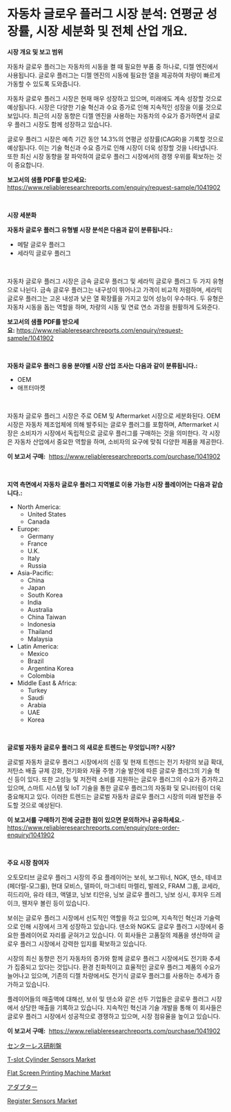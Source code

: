 <p><h1>자동차 글로우 플러그 시장 분석: 연평균 성장률, 시장 세분화 및 전체 산업 개요.</h1></p><p><strong>시장 개요 및 보고 범위</strong></p>
<p><p>자동차 글로우 플러그는 자동차의 시동을 켤 때 필요한 부품 중 하나로, 디젤 엔진에서 사용됩니다. 글로우 플러그는 디젤 엔진의 시동에 필요한 열을 제공하여 차량이 빠르게 가동할 수 있도록 도와줍니다. </p><p>자동차 글로우 플러그 시장은 현재 매우 성장하고 있으며, 미래에도 계속 성장할 것으로 예상됩니다. 시장은 다양한 기술 혁신과 수요 증가로 인해 지속적인 성장을 이룰 것으로 보입니다. 최근의 시장 동향은 디젤 엔진을 사용하는 자동차의 수요가 증가하면서 글로우 플러그 시장도 함께 성장하고 있습니다. </p><p>글로우 플러그 시장은 예측 기간 동안 14.3%의 연평균 성장률(CAGR)을 기록할 것으로 예상됩니다. 이는 기술 혁신과 수요 증가로 인해 시장이 더욱 성장할 것을 나타냅니다. 또한 최신 시장 동향을 잘 파악하여 글로우 플러그 시장에서의 경쟁 우위를 확보하는 것이 중요합니다.</p></p>
<p><strong>보고서의 샘플 PDF를 받으세요:</strong> <a href="https://www.reliableresearchreports.com/enquiry/request-sample/1041902">https://www.reliableresearchreports.com/enquiry/request-sample/1041902</a></p>
<p>&nbsp;</p>
<p><strong>시장 세분화</strong></p>
<p><strong>자동차 글로우 플러그 유형별 시장 분석은 다음과 같이 분류됩니다.:</strong></p>
<p><ul><li>메탈 글로우 플러그</li><li>세라믹 글로우 플러그</li></ul></p>
<p>&nbsp;</p>
<p><p>자동차 글로우 플러그 시장은 금속 글로우 플러그 및 세라믹 글로우 플러그 두 가지 유형으로 나뉜다. 금속 글로우 플러그는 내구성이 뛰어나고 가격이 비교적 저렴하며, 세라믹 글로우 플러그는 고온 내성과 낮은 열 확장률을 가지고 있어 성능이 우수하다. 두 유형은 자동차 시동을 돕는 역할을 하며, 차량의 시동 및 연료 연소 과정을 원활하게 도와준다.</p></p>
<p><strong>보고서의 샘플 PDF를 받으세요:</strong>&nbsp;<a href="https://www.reliableresearchreports.com/enquiry/request-sample/1041902">https://www.reliableresearchreports.com/enquiry/request-sample/1041902</a></p>
<p>&nbsp;</p>
<p><strong> 자동차 글로우 플러그 응용 분야별 시장 산업 조사는 다음과 같이 분류됩니다.:</strong></p>
<p><ul><li>OEM</li><li>애프터마켓</li></ul></p>
<p>&nbsp;</p>
<p><p>자동차 글로우 플러그 시장은 주로 OEM 및 Aftermarket 시장으로 세분화된다. OEM 시장은 자동차 제조업체에 의해 발주되는 글로우 플러그를 포함하며, Aftermarket 시장은 소비자가 시장에서 독립적으로 글로우 플러그를 구매하는 것을 의미한다. 각 시장은 자동차 산업에서 중요한 역할을 하며, 소비자의 요구에 맞춰 다양한 제품을 제공한다.</p></p>
<p><strong>이 보고서 구매:</strong>&nbsp; <a href="https://www.reliableresearchreports.com/purchase/1041902">https://www.reliableresearchreports.com/purchase/1041902</a></p>
<p>&nbsp;</p>
<p><strong>지역 측면에서 자동차 글로우 플러그 지역별로 이용 가능한 시장 플레이어는 다음과 같습니다.:</strong></p>
<p><ul>
    <li>
        North America:
        <ul>
            <li>United States</li>
            <li>Canada</li>
        </ul>
    </li>
    <li>
        Europe:
        <ul>
            <li>Germany</li>
            <li>France</li>
            <li>U.K.</li>
            <li>Italy</li>
            <li>Russia</li>
        </ul>
    </li>
    <li>
        Asia-Pacific:
        <ul>
            <li>China</li>
            <li>Japan</li>
            <li>South Korea</li>
            <li>India</li>
            <li>Australia</li>
            <li>China Taiwan</li>
            <li>Indonesia</li>
            <li>Thailand</li>
            <li>Malaysia</li>
        </ul>
    </li>
    <li>
        Latin America:
        <ul>
            <li>Mexico</li>
            <li>Brazil</li>
            <li>Argentina Korea</li>
            <li>Colombia</li>
        </ul>
    </li>
    <li>
        Middle East & Africa:
        <ul>
            <li>Turkey</li>
            <li>Saudi</li>
            <li>Arabia</li>
            <li>UAE</li>
            <li>Korea</li>
        </ul>
    </li>
    </ul></p>
<p>&nbsp;</p>
<p><strong>글로벌 자동차 글로우 플러그 의 새로운 트렌드는 무엇입니까? 시장?</strong></p>
<p><p>글로벌 자동차 글로우 플러그 시장에서의 신흥 및 현재 트렌드는 전기 차량의 보급 확대, 저탄소 배출 규제 강화, 전기화와 자율 주행 기술 발전에 따른 글로우 플러그의 기술 혁신 등이 있다. 또한 고성능 및 저전력 소비를 지원하는 글로우 플러그의 수요가 증가하고 있으며, 스마트 시스템 및 IoT 기술을 통한 글로우 플러그의 자동화 및 모니터링이 더욱 중요해지고 있다. 이러한 트렌드는 글로벌 자동차 글로우 플러그 시장의 미래 발전을 주도할 것으로 예상된다.</p></p>
<p><strong>이 보고서를 구매하기 전에 궁금한 점이 있으면 문의하거나 공유하세요.</strong>- <a href="https://www.reliableresearchreports.com/enquiry/pre-order-enquiry/1041902">https://www.reliableresearchreports.com/enquiry/pre-order-enquiry/1041902</a></p>
<p>&nbsp;</p>
<p><strong>주요 시장 참여자</strong></p>
<p><p>오토모티브 글로우 플러그 시장의 주요 플레이어는 보쉬, 보그워너, NGK, 덴소, 테네코(페더럴-모그룰), 현대 모비스, 델파이, 마그네티 마렐리, 발레오, FRAM 그룹, 쿄세라, 히드리아, 유라 테크, 액델코, 닝보 티안유, 닝보 글로우 플러그, 닝보 싱시, 후저우 드레이크, 웬저우 볼린 등이 있습니다. </p><p>보쉬는 글로우 플러그 시장에서 선도적인 역할을 하고 있으며, 지속적인 혁신과 기술력으로 인해 시장에서 크게 성장하고 있습니다. 덴소와 NGK도 글로우 플러그 시장에서 중요한 플레이어로 자리를 굳혀가고 있습니다. 이 회사들은 고품질의 제품을 생산하여 글로우 플러그 시장에서 강력한 입지를 확보하고 있습니다.</p><p>시장의 최신 동향은 전기 자동차의 증가와 함께 글로우 플러그 시장에서도 전기화 추세가 집중되고 있다는 것입니다. 환경 친화적이고 효율적인 글로우 플러그 제품의 수요가 늘어나고 있으며, 기존의 디젤 차량에서도 전기식 글로우 플러그를 사용하는 추세가 증가하고 있습니다.</p><p>플레이어들의 매출액에 대해선, 보쉬 및 덴소와 같은 선두 기업들은 글로우 플러그 시장에서 상당한 매출을 기록하고 있습니다. 지속적인 혁신과 기술 개발을 통해 이 회사들은 글로우 플러그 시장에서 성공적으로 경쟁하고 있으며, 시장 점유율을 높이고 있습니다.</p></p>
<p><strong>이 보고서 구매:</strong>&nbsp;&nbsp;<a href="https://www.reliableresearchreports.com/purchase/1041902">https://www.reliableresearchreports.com/purchase/1041902</a></p>
<p><p><a href="https://github.com/ppmazlotr77499/Market-Research-Report-List-1/blob/main/6437588188743.md">センターレス研削盤</a></p><p><a href="https://view.publitas.com/reportprime-1/t-slot-cylinder-sensors-market-research-report-reveals-the-latest-trends-and-opportunities-of-this-market-for-period-from-2023-2030/">T-slot Cylinder Sensors Market</a></p><p><a href="https://fearless-okapi-6c8.notion.site/Flat-Screen-Printing-Machine-Market-Size-Share-Trends-Analysis-Report-By-Material-By-Type-By-En-019e09f1f430474cbca6f912146116f4">Flat Screen Printing Machine Market</a></p><p><a href="https://github.com/joaejkdzgyljvo6/Market-Research-Report-List-1/blob/main/7113485188744.md">アダプター</a></p><p><a href="https://view.publitas.com/reportprime-1/register-sensors-market-challenges-opportunities-and-growth-drivers-and-major-market-players-forecasted-for-period-from-2023-2030/">Register Sensors Market</a></p></p>
